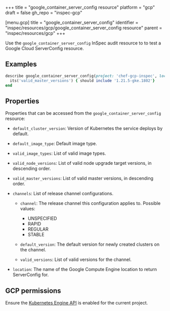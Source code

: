 +++
title = "google_container_server_config resource"
platform = "gcp"
draft = false
gh_repo = "inspec-gcp"

[menu.gcp]
title = "google_container_server_config"
identifier = "inspec/resources/gcp/google_container_server_config resource"
parent = "inspec/resources/gcp"
+++

Use the `google_container_server_config` InSpec audit resource to to test a Google Cloud ServerConfig resource.

## Examples

```ruby
describe google_container_server_config(project: 'chef-gcp-inspec', location: 'europe-west2-a') do
  its('valid_master_versions') { should include '1.21.5-gke.1802'}
end
```

## Properties

Properties that can be accessed from the `google_container_server_config` resource:


  * `default_cluster_version`: Version of Kubernetes the service deploys by default.

  * `default_image_type`: Default image type.

  * `valid_image_types`: List of valid image types.

  * `valid_node_versions`: List of valid node upgrade target versions, in descending order.

  * `valid_master_versions`: List of valid master versions, in descending order.

  * `channels`: List of release channel configurations.

    * `channel`: The release channel this configuration applies to.
    Possible values:
      * UNSPECIFIED
      * RAPID
      * REGULAR
      * STABLE

    * `default_version`: The default version for newly created clusters on the channel.

    * `valid_versions`: List of valid versions for the channel.

  * `location`: The name of the Google Compute Engine location to return ServerConfig for.


## GCP permissions

Ensure the [Kubernetes Engine API](https://console.cloud.google.com/apis/library/container.googleapis.com/) is enabled for the current project.

